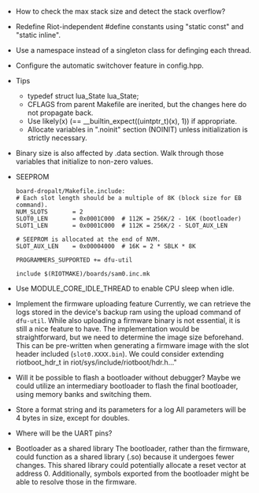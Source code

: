 * How to check the max stack size and detect the stack overflow?

* Redefine Riot-independent #define constants using "static const" and "static inline".

* Use a namespace instead of a singleton class for definging each thread.

* Configure the automatic switchover feature in config.hpp.

* Tips
  - typedef struct lua_State lua_State;
  - CFLAGS from parent Makefile are inerited, but the changes here do not propagate back.
  - Use likely(x) (== __builtin_expect((uintptr_t)(x), 1)) if appropriate.
  - Allocate variables in ".noinit" section (NOINIT) unless initialization is strictly necessary.

* Binary size is also affected by .data section. Walk through those variables that initialize to non-zero values.

* SEEPROM
  ```
  board-dropalt/Makefile.include:
  # Each slot length should be a multiple of 8K (block size for EB command).
  NUM_SLOTS       = 2
  SLOT0_LEN       = 0x0001C000  # 112K = 256K/2 - 16K (bootloader)
  SLOT1_LEN       = 0x0001C000  # 112K = 256K/2 - SLOT_AUX_LEN

  # SEEPROM is allocated at the end of NVM.
  SLOT_AUX_LEN    = 0x00004000  # 16K = 2 * SBLK * 8K

  PROGRAMMERS_SUPPORTED += dfu-util

  include $(RIOTMAKE)/boards/sam0.inc.mk
  ```

* Use MODULE_CORE_IDLE_THREAD to enable CPU sleep when idle.

* Implement the firmware uploading feature
  Currently, we can retrieve the logs stored in the device's backup ram using the upload command of `dfu-util`. While also uploading a firmware binary is not essential, it is still a nice feature to have. The implementation would be straightforward, but we need to determine the image size beforehand. This can be pre-written when generating a firmware image with the slot header included (`slot0.XXXX.bin`). We could consider extending riotboot_hdr_t in riot/sys/include/riotboot/hdr.h..."

* Will it be possible to flash a bootloader without debugger?
  Maybe we could utilize an intermediary bootloader to flash the final bootloader, using memory banks and switching them.

* Store a format string and its parameters for a log
  All parameters will be 4 bytes in size, except for doubles.

* Where will be the UART pins?

* Bootloader as a shared library
  The bootloader, rather than the firmware, could function as a shared library (.so) because it undergoes fewer changes. This shared library could potentially allocate a reset vector at address 0. Additionally, symbols exported from the bootloader might be able to resolve those in the firmware.

